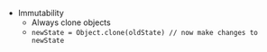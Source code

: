 

- Immutability
	- Always clone objects
	- `newState = Object.clone(oldState) // now make changes to newState`